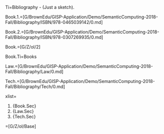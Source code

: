 Ti=Bibliography - (Just a sketch).

Book.1.=[G/BrownEdu/GISP-Application/Demo/SemanticComputing-2018-Fall/Bibliography/ISBN/978-0465039142/0.md]

Book.2.=[G/BrownEdu/GISP-Application/Demo/SemanticComputing-2018-Fall/Bibliography/ISBN/978-0307269935/0.md]

Book.=[G/Z/ol/2]

Book.Ti=Books

Law.=[G/BrownEdu/GISP-Application/Demo/SemanticComputing-2018-Fall/Bibliography/Law/0.md]

Tech.=[G/BrownEdu/GISP-Application/Demo/SemanticComputing-2018-Fall/Bibliography/Tech/0.md]

xlist=<ol><li>{Book.Sec}<li>{Law.Sec}<li>{Tech.Sec}</ol>

=[G/Z/ol/Base]